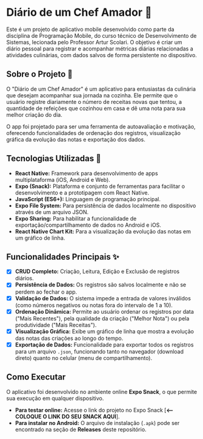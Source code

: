 # Diário de um Chef Amador 🍳

Este é um projeto de aplicativo mobile desenvolvido como parte da disciplina de Programação Mobile, do curso técnico de Desenvolvimento de Sistemas, lecionada pelo Professor Artur Scolari. O objetivo é criar um diário pessoal para registrar e acompanhar métricas diárias relacionadas a atividades culinárias, com dados salvos de forma persistente no dispositivo.

## Sobre o Projeto 📝

O "Diário de um Chef Amador" é um aplicativo para entusiastas da culinária que desejam acompanhar sua jornada na cozinha. Ele permite que o usuário registre diariamente o número de receitas novas que tentou, a quantidade de refeições que cozinhou em casa e dê uma nota para sua melhor criação do dia.

O app foi projetado para ser uma ferramenta de autoavaliação e motivação, oferecendo funcionalidades de ordenação dos registros, visualização gráfica da evolução das notas e exportação dos dados.

## Tecnologias Utilizadas 🚀

*   **React Native:** Framework para desenvolvimento de apps multiplataforma (iOS, Android e Web).
*   **Expo (Snack):** Plataforma e conjunto de ferramentas para facilitar o desenvolvimento e a prototipagem com React Native.
*   **JavaScript (ES6+):** Linguagem de programação principal.
*   **Expo File System:** Para persistência de dados localmente no dispositivo através de um arquivo JSON.
*   **Expo Sharing:** Para habilitar a funcionalidade de exportação/compartilhamento de dados no Android e iOS.
*   **React Native Chart Kit:** Para a visualização da evolução das notas em um gráfico de linha.

## Funcionalidades Principais ✨

- [x] **CRUD Completo:** Criação, Leitura, Edição e Exclusão de registros diários.
- [x] **Persistência de Dados:** Os registros são salvos localmente e não se perdem ao fechar o app.
- [x] **Validação de Dados:** O sistema impede a entrada de valores inválidos (como números negativos ou notas fora do intervalo de 1 a 10).
- [x] **Ordenação Dinâmica:** Permite ao usuário ordenar os registros por data ("Mais Recentes"), pela qualidade da criação ("Melhor Nota") ou pela produtividade ("Mais Receitas").
- [x] **Visualização Gráfica:** Exibe um gráfico de linha que mostra a evolução das notas das criações ao longo do tempo.
- [x] **Exportação de Dados:** Funcionalidade para exportar todos os registros para um arquivo `.json`, funcionando tanto no navegador (download direto) quanto no celular (menu de compartilhamento).

## Como Executar

O aplicativo foi desenvolvido no ambiente online **Expo Snack**, o que permite sua execução em qualquer dispositivo.

*   **Para testar online:** Acesse o link do projeto no Expo Snack [**<-- COLOQUE O LINK DO SEU SNACK AQUI**].
*   **Para instalar no Android:** O arquivo de instalação (`.apk`) pode ser encontrado na seção de **Releases** deste repositório.

